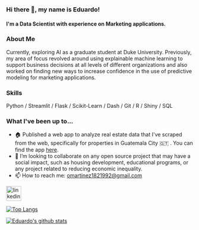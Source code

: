 ### Hi there 👋, my name is Eduardo!

#### I'm a Data Scientist with experience on Marketing applications. 

### About Me
Currently, exploring AI as a graduate student at Duke University. Previously, my area of focus revolved around using explainable machine learning to support business decisions at all levels of different organizations and also worked on finding new ways to increase confidence in the use of predictive modeling for marketing applications.

### Skills
Python / Streamlit / Flask / Scikit-Learn / Dash / Git / R / Shiny / SQL 

### What I've been up to...

- 🏠  Published a web app to analyze real estate data that I've scraped from the web, specifically for properties in Guatemala City 🇬🇹 . You can find the app [here](http://guatemalaviva.com/).
- 👯  I’m looking to collaborate on any open source project that may have a social impact, such as housing development, educational programs, or any project related to reducing economic inequality.
- 📫  How to reach me: omartinez1821992@gmail.com


[<img src='https://cdn.jsdelivr.net/npm/simple-icons@3.0.1/icons/linkedin.svg' alt='linkedin' height='40'>](https://www.linkedin.com/in/omarmartinez182/)  

<!--
**omartinez182/omartinez182** is a ✨ _special_ ✨ repository because its `README.md` (this file) appears on your GitHub profile.

Here are some ideas to get you started:

- 🔭 I’m currently working on ...
- 🌱 I’m currently learning ...
👯 I’m looking to collaborate on- 🤔 I’m looking for help with ...
- 💬 Ask me about ...
- 📫 How to reach me: ...
- 😄 Pronouns: ...
- ⚡ Fun fact: ...
-->

[![Top Langs](https://github-readme-stats.vercel.app/api/top-langs/?username=omartinez182&theme=prussian&layout=compact)](https://github.com/omartinez182/github-readme-stats)

[![Eduardo's github stats](https://github-readme-stats.vercel.app/api?username=omartinez182&theme=prussian&layout=compact&hide=prs,issues,contribs)](https://github.com/omartinez182/github-readme-stats)
